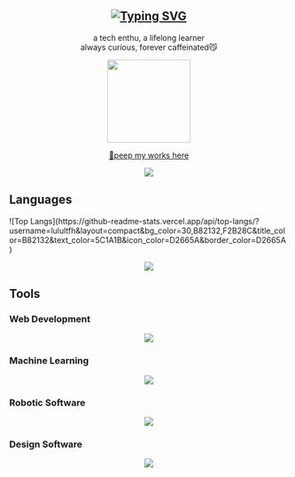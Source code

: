 <div align="center">

## [![Typing SVG](https://readme-typing-svg.herokuapp.com?font=&weight=600&pause=1000&color=B82132&background=F6DED8&center=true&vCenter=true&width=435&lines=Hi%2C+I'm+Lulu%F0%9F%91%8B)](https://git.io/typing-svg)

a tech enthu, a lifelong learner <br>
always curious, forever caffeinated😼

<img src="https://media.giphy.com/media/v1.Y2lkPTc5MGI3NjExejd3c2lxdGhwbDF4emxzaXQ0cjcxZmRubmRmZDB6cW1ra2w4MGhkeCZlcD12MV9naWZzX3NlYXJjaCZjdD1n/lJNoBCvQYp7nq/giphy.gif" width="150" />

[🔗peep my works here](https://lululuthfiah-portfolio.vercel.app/)
</div>

<div align="center">
  <picture align="center">
    <source
      srcset="https://github-readme-stats.vercel.app/api?username=lulultfh&show_icons=true&bg_color=000000&title_color=ff69b4&icon_color=ff69b4&text_color=ffffff&border_color=ff69b4"
      media="(prefers-color-scheme: dark)"
    />
    <source
      srcset="https://github-readme-stats.vercel.app/api?username=lulultfh&show_icons=true&bg_color=000000&title_color=ff69b4&icon_color=ff69b4&text_color=ffffff&border_color=ff69b4"
      media="(prefers-color-scheme: light)"
    />
    <img src="https://github-readme-stats.vercel.app/api?username=lulultfh&show_icons=true&bg_color=000000&title_color=ff69b4&icon_color=ff69b4&text_color=ffffff&border_color=ff69b4" />
  </picture>
</div>

<div align="left">
  
## Languages
<div>
  ![Top Langs](https://github-readme-stats.vercel.app/api/top-langs/?username=lulultfh&layout=compact&bg_color=30,B82132,F2B28C&title_color=B82132&text_color=5C1A1B&icon_color=D2665A&border_color=D2665A)
</div>

<p align="center">
  <a href="https://skillicons.dev">
    <img src="https://skillicons.dev/icons?i=cpp,cs,java,js,php,py,r" />
  </a>
</p>

## Tools
### Web Development
<p align="center">
  <a href="https://skillicons.dev">
    <img src="https://skillicons.dev/icons?i=docker" />
  </a>
</p>

### Machine Learning
<p align="center">
  <a href="https://skillicons.dev">
    <img src="https://skillicons.dev/icons?i=sklearn,tensorflow" />
  </a>
</p>

### Robotic Software
<p align="center">
  <a href="https://skillicons.dev">
    <img src="https://skillicons.dev/icons?i=arduino" />
  </a>
</p>

### Design Software
<p align="center">
  <a href="https://skillicons.dev">
    <img src="https://skillicons.dev/icons?i=figma,ps" />
  </a>
</p>
</div>

<!--
**lulultfh/lulultfh** is a ✨ _special_ ✨ repository because its `README.md` (this file) appears on your GitHub profile.

Here are some ideas to get you started:

- 🔭 I’m currently working on ...
- 🌱 I’m currently learning ...
- 👯 I’m looking to collaborate on ...
- 🤔 I’m looking for help with ...
- 💬 Ask me about ...
- 📫 How to reach me: ...
- 😄 Pronouns: ...
- ⚡ Fun fact: ...
-->
